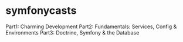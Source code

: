 # symfonycasts
Part1: Charming Development
Part2: Fundamentals: Services, Config & Environments
Part3: Doctrine, Symfony & the Database